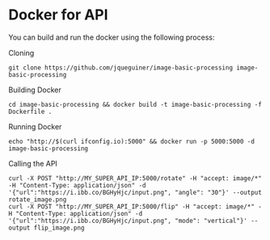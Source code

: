 # Docker for API

You can build and run the docker using the following process:

Cloning
```console
git clone https://github.com/jqueguiner/image-basic-processing image-basic-processing
```

Building Docker
```console
cd image-basic-processing && docker build -t image-basic-processing -f Dockerfile .
```

Running Docker
```console
echo "http://$(curl ifconfig.io):5000" && docker run -p 5000:5000 -d image-basic-processing
```

Calling the API
```console
curl -X POST "http://MY_SUPER_API_IP:5000/rotate" -H "accept: image/*" -H "Content-Type: application/json" -d '{"url":"https://i.ibb.co/BGHyHjc/input.png", "angle": "30"}' --output rotate_image.png
curl -X POST "http://MY_SUPER_API_IP:5000/flip" -H "accept: image/*" -H "Content-Type: application/json" -d '{"url":"https://i.ibb.co/BGHyHjc/input.png", "mode": "vertical"}' --output flip_image.png
```
